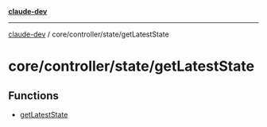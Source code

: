 [**claude-dev**](../../../../README.md)

***

[claude-dev](../../../../README.md) / core/controller/state/getLatestState

# core/controller/state/getLatestState

## Functions

- [getLatestState](functions/getLatestState.md)

